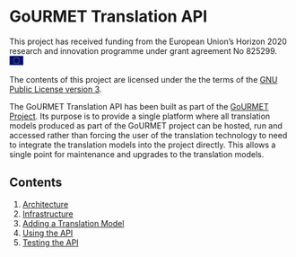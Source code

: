 # GoURMET Translation API

This project has received funding from the European Union’s Horizon 2020
research and innovation programme under grant agreement No 825299. <img
src="./docs/images/EU_flag.jpg" width="25px">

The contents of this project are licensed under the the terms of the [GNU Public
License version 3](./LICENSE.txt).

The GoURMET Translation API has been built as part of the [GoURMET
Project](https://gourmet-project.eu/). Its purpose is to provide a single
platform where all translation models produced as part of the GoURMET project
can be hosted, run and accessed rather than forcing the user of the translation
technology to need to integrate the translation models into the project
directly. This allows a single point for maintenance and upgrades to the
translation models.

## Contents

1. [Architecture](./docs/architecture.md)
2. [Infrastructure](./docs/infrastructure.md)
3. [Adding a Translation Model](./docs/addingATranslationModel.md)
4. [Using the API](./docs/usingTheAPI.md)
5. [Testing the API](./performance-test/README.md)
